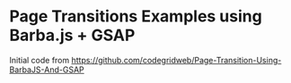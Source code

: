 # Page Transitions Examples using Barba.js + GSAP

Initial code from <https://github.com/codegridweb/Page-Transition-Using-BarbaJS-And-GSAP>